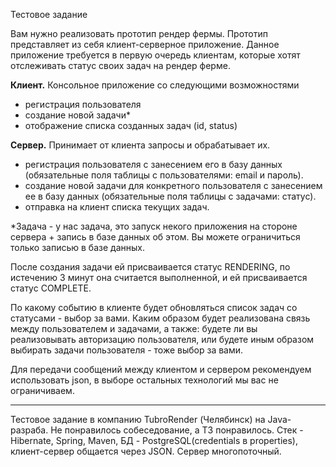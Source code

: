 Тестовое задание   

Вам нужно реализовать прототип рендер фермы. Прототип представляет из себя клиент-серверное приложение. Данное приложение требуется в первую очередь клиентам, которые хотят отслеживать статус своих задач на рендер ферме. 


<b>Клиент.</b>  Консольное приложение со следующими возможностями
<ul>
<li>регистрация пользователя</li>
<li>создание новой задачи*</li>
<li>отображение списка созданных задач (id, status)</li>
</ul>  
<b>Сервер.</b> Принимает от клиента запросы и обрабатывает их.
<ul>
<li>регистрация пользователя с занесением его в базу данных (обязательные поля таблицы с пользователями: email и пароль).</li>
<li>создание новой задачи для конкретного пользователя с занесением ее в базу данных (обязательные поля таблицы с задачами: статус).</li>
<li>отправка на клиент списка текущих задач.</li>
</ul>
*Задача - у нас задача, это запуск некого приложения на стороне сервера + запись в базе данных об этом. Вы можете ограничиться только записью в базе данных.

После создания задачи ей присваивается статус RENDERING, по истечению 3 минут она считается выполненной, и ей присваивается статус COMPLETE. 

По какому событию в клиенте будет обновляться список задач со статусами - выбор за вами. Каким образом будет реализована связь между пользователем и задачами, а также: будете ли вы реализовывать авторизацию пользователя, или будете иным образом выбирать задачи пользователя - тоже выбор за вами.

Для передачи сообщений между клиентом и сервером рекомендуем использовать json, в выборе остальных технологий мы вас не ограничиваем.

----------------------------------------------------------

Тестовое задание в компанию TubroRender (Челябинск) на Java-разраба. Не понравилось собеседование, а ТЗ понравилось. Стек - Hibernate, Spring, Maven, БД - PostgreSQL(credentials в properties), клиент-сервер общается через JSON. Сервер многопоточный.
